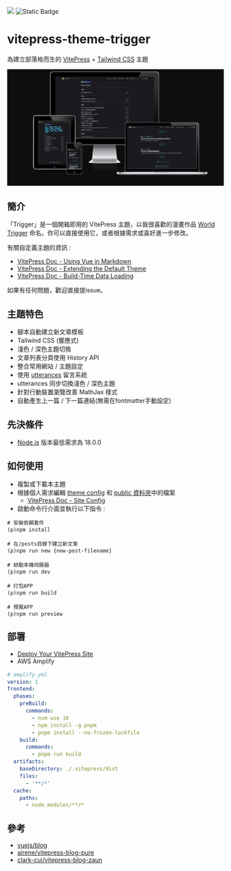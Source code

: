 ![](https://img.shields.io/github/license/laplacetw/vitepress-theme-trigger)
![Static Badge](https://img.shields.io/badge/Node.js-%3E%3D18.0.0-green)

# vitepress-theme-trigger
為建立部落格而生的 [VitePress](https://vitepress.dev) + [Tailwind CSS](https://tailwindcss.com) 主題

![](/public/preview.png)
## 簡介
「Trigger」是一個開箱即用的 VitePress 主題，以我很喜歡的漫畫作品 [World Trigger](https://en.wikipedia.org/wiki/World_Trigger) 命名。你可以直接使用它，或者根據需求或喜好進一步修改。

有關自定義主題的資訊 :
- [VitePress Doc - Using Vue in Markdown](https://vitepress.dev/guide/using-vue)
- [VitePress Doc - Extending the Default Theme](https://vitepress.dev/guide/extending-default-theme)
- [VitePress Doc - Build-Time Data Loading](https://vitepress.dev/guide/data-loading)

如果有任何問題，歡迎直接提issue。

## 主題特色
- 腳本自動建立新文章模板
- Tailwind CSS (響應式)
- 淺色 / 深色主題切換
- 文章列表分頁使用 History API
- 整合常用網站 / 主題設定
- 使用 [utterances](https://utteranc.es) 留言系統
- utterances 同步切換淺色 / 深色主題
- 針對行動裝置瀏覽改善 MathJax 樣式
- 自動產生上一篇 / 下一篇連結(無需在fontmatter手動設定)

## 先決條件
- [Node.js](https://nodejs.org) 版本最低需求為 18.0.0

## 如何使用
- 複製或下載本主題
- 根據個人需求編輯 [theme config](/.vitepress/theme/config.ts) 和 [public 資料夾](/public/)中的檔案
  - [VitePress Doc - Site Config](https://vitepress.dev/reference/site-config#site-config)
- 啟動命令行介面並執行以下指令 :
```shell
# 安裝依賴套件
(p)npm install

# 在/posts目錄下建立新文章
(p)npm run new {new-post-filename}

# 啟動本機伺服器
(p)npm run dev

# 打包APP
(p)npm run build

# 預覽APP
(p)npm run preview
```

## 部署
- [Deploy Your VitePress Site](https://vitepress.dev/guide/deploy)
- AWS Amplify
```yml
# amplify.yml
version: 1
frontend:
  phases:
    preBuild:
      commands:
        - nvm use 18
        - npm install -g pnpm
        - pnpm install --no-frozen-lockfile
    build:
      commands:
        - pnpm run build
  artifacts:
    baseDirectory: ./.vitepress/dist
    files:
      - '**/*'
  cache:
    paths:
      - node_modules/**/*
```

## 參考
- [vuejs/blog](https://github.com/vuejs/blog)
- [airene/vitepress-blog-pure](https://github.com/airene/vitepress-blog-pure)
- [clark-cui/vitepress-blog-zaun](https://github.com/clark-cui/vitepress-blog-zaun)
